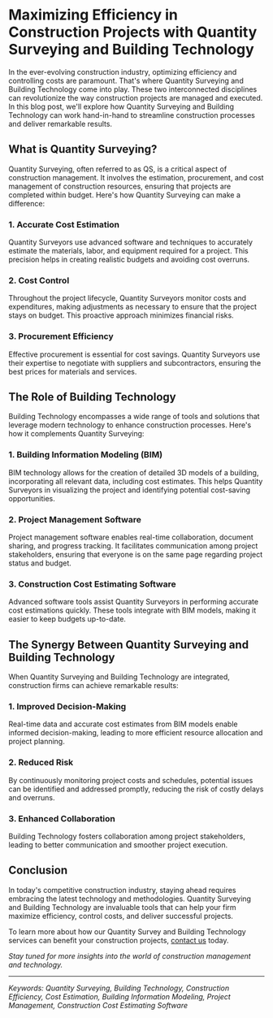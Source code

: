 # Maximizing Efficiency in Construction Projects with Quantity Surveying and Building Technology

In the ever-evolving construction industry, optimizing efficiency and controlling costs are paramount. That's where Quantity Surveying and Building Technology come into play. These two interconnected disciplines can revolutionize the way construction projects are managed and executed. In this blog post, we'll explore how Quantity Surveying and Building Technology can work hand-in-hand to streamline construction processes and deliver remarkable results.

## What is Quantity Surveying?

Quantity Surveying, often referred to as QS, is a critical aspect of construction management. It involves the estimation, procurement, and cost management of construction resources, ensuring that projects are completed within budget. Here's how Quantity Surveying can make a difference:

### 1. Accurate Cost Estimation

Quantity Surveyors use advanced software and techniques to accurately estimate the materials, labor, and equipment required for a project. This precision helps in creating realistic budgets and avoiding cost overruns.

### 2. Cost Control

Throughout the project lifecycle, Quantity Surveyors monitor costs and expenditures, making adjustments as necessary to ensure that the project stays on budget. This proactive approach minimizes financial risks.

### 3. Procurement Efficiency

Effective procurement is essential for cost savings. Quantity Surveyors use their expertise to negotiate with suppliers and subcontractors, ensuring the best prices for materials and services.

## The Role of Building Technology

Building Technology encompasses a wide range of tools and solutions that leverage modern technology to enhance construction processes. Here's how it complements Quantity Surveying:

### 1. Building Information Modeling (BIM)

BIM technology allows for the creation of detailed 3D models of a building, incorporating all relevant data, including cost estimates. This helps Quantity Surveyors in visualizing the project and identifying potential cost-saving opportunities.

### 2. Project Management Software

Project management software enables real-time collaboration, document sharing, and progress tracking. It facilitates communication among project stakeholders, ensuring that everyone is on the same page regarding project status and budget.

### 3. Construction Cost Estimating Software

Advanced software tools assist Quantity Surveyors in performing accurate cost estimations quickly. These tools integrate with BIM models, making it easier to keep budgets up-to-date.

## The Synergy Between Quantity Surveying and Building Technology

When Quantity Surveying and Building Technology are integrated, construction firms can achieve remarkable results:

### 1. Improved Decision-Making

Real-time data and accurate cost estimates from BIM models enable informed decision-making, leading to more efficient resource allocation and project planning.

### 2. Reduced Risk

By continuously monitoring project costs and schedules, potential issues can be identified and addressed promptly, reducing the risk of costly delays and overruns.

### 3. Enhanced Collaboration

Building Technology fosters collaboration among project stakeholders, leading to better communication and smoother project execution.

## Conclusion

In today's competitive construction industry, staying ahead requires embracing the latest technology and methodologies. Quantity Surveying and Building Technology are invaluable tools that can help your firm maximize efficiency, control costs, and deliver successful projects.

To learn more about how our Quantity Survey and Building Technology services can benefit your construction projects, [contact us](#) today.

*Stay tuned for more insights into the world of construction management and technology.*

---
*Keywords: Quantity Surveying, Building Technology, Construction Efficiency, Cost Estimation, Building Information Modeling, Project Management, Construction Cost Estimating Software*
